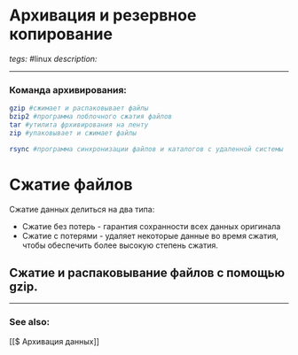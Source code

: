 # Архивация и резервное копирование
*tegs:* #linux
*description:*

---
### Команда архивирования:
```bash
gzip #сжимает и распаковывает файлы
bzip2 #программа поблочного сжатия файлов
tar #утилита фрхивирования на ленту
zip #упаковывает и сжимает файлы

rsync #программа синхронизации файлов и каталогов с удаленной системы
```

# Сжатие файлов
Сжатие данных делиться на два типа:
- Сжатие без потерь - гарантия сохранности всех данных оригинала
- Сжатие с потерями - удаляет некоторые данные во время сжатия, чтобы обеспечить более высокую степень сжатия.

## Сжатие и распаковывание файлов с помощью gzip.



---
### See also:
[[$ Архивация данных]]